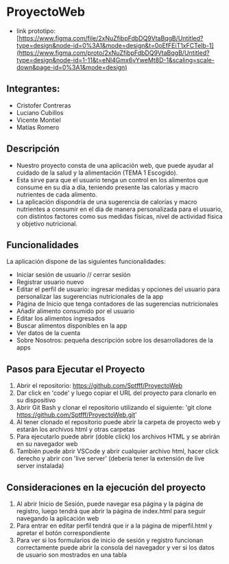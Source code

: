 # ProyectoWeb
- link prototipo: [https://www.figma.com/file/2xNuZfibpFdbDQ9VtaBqgB/Untitled?type=design&node-id=0%3A1&mode=design&t=0oEfFEiT1xFCTeIb-1](https://www.figma.com/proto/2xNuZfibpFdbDQ9VtaBqgB/Untitled?type=design&node-id=1-11&t=eNI4Gmx6vYweMt8D-1&scaling=scale-down&page-id=0%3A1&mode=design)

## Integrantes:
- Cristofer Contreras
- Luciano Cubillos
- Vicente Montiel
- Matías Romero

## Descripción
* Nuestro proyecto consta de una aplicación web, que puede ayudar al cuidado de la salud y la alimentación (TEMA 1 Escogido).
* Esta sirve para que el usuario tenga un control en los alimentos que consume en su día a día, teniendo presente las calorías y macro nutrientes de cada alimento.
* La aplicación dispondría de una sugerencia de calorías y macro nutrientes a consumir en el día de manera personalizada para el usuario, con distintos factores como sus medidas físicas, nivel de actividad física y objetivo nutricional. 

## Funcionalidades
La aplicación dispone de las siguientes funcionalidades:
- Iniciar sesión de usuario // cerrar sesión
- Registrar usuario nuevo
- Editar el perfil de usuario: ingresar medidas y opciones del usuario para personalizar las sugerencias nutricionales de la app
- Página de Inicio que tenga contadores de las sugerencias nutricionales
- Añadir alimento consumido por el usuario
- Editar los alimentos ingresados
- Buscar alimentos disponibles en la app
- Ver datos de la cuenta
- Sobre Nosotros: pequeña descripción sobre los desarrolladores de la apps

## Pasos para Ejecutar el Proyecto
1. Abrir el repositorio: https://github.com/Sptfff/ProyectoWeb
2. Dar click en 'code' y luego copiar el URL del proyecto para clonarlo en su dispositivo
3. Abrir Git Bash y clonar el repositorio utilizando el siguiente: 'git clone https://github.com/Sptfff/ProyectoWeb.git'
4. Al tener clonado el repositorio puede abrir la carpeta de proyecto web y estarán los archivos html y otras carpetas
5. Para ejecutarlo puede abrir (doble click) los archivos HTML y se abrirán en su navegador web
6. También puede abrir VSCode y abrir cualquier archivo html, hacer click derecho y abrir con 'live server' (debería tener la extensión de live server instalada)

## Consideraciones en la ejecución del proyecto
1. Al abrir Inicio de Sesión, puede navegar esa página y la página de registro, luego tendrá que abrir la página de index.html para seguir navegando la aplicación web
2. Para entrar en editar perfil tendrá que ir a la página de miperfil.html y apretar el botón correspondiente
3. Para ver si los formularios de inicio de sesión y registro funcionan correctamente puede abrir la consola del navegador y ver si los datos de usuario son mostrados en una tabla
